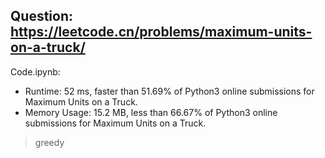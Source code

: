## Question: https://leetcode.cn/problems/maximum-units-on-a-truck/

Code.ipynb:
* Runtime: 52 ms, faster than 51.69% of Python3 online submissions for Maximum Units on a Truck.
* Memory Usage: 15.2 MB, less than 66.67% of Python3 online submissions for Maximum Units on a Truck.
> greedy

